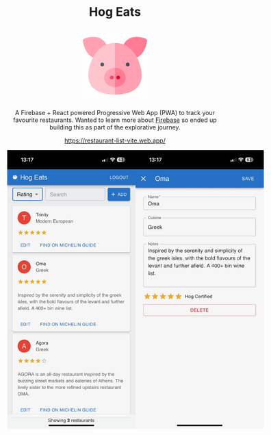 <div align="center">
  <h1 align="center">
    Hog Eats
    <br />
    <br />
    <a href="https://restaurant-list-vite.web.app/">
      <img src="https://github.com/manasb-uoe/hog-eats/blob/main/public/favicon2.png?raw=true" alt="app logo" width="150"/>
    </a>
  </h1>
  
A Firebase + React powered Progressive Web App (PWA) to track your favourite restaurants. Wanted to learn more about [Firebase](http://firebase.google.com/) so ended up building this as part of the explorative journey.   

https://restaurant-list-vite.web.app/

<div style="display: flex; flex-direction: row;">
  <img src="https://github.com/manasb-uoe/hog-eats/blob/main/screenshots/screenshot-1.jpeg?raw=true" alt="app logo" width="300";"/>
  <img src="https://github.com/manasb-uoe/hog-eats/blob/main/screenshots/screenshot-2.jpeg?raw=true" alt="app logo" width="300"/>
</div>
</div>

